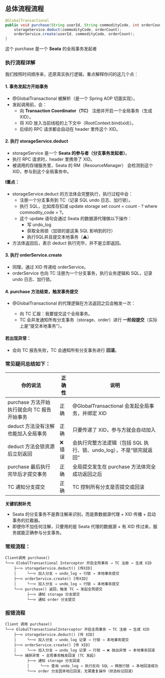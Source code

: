 ## 总体流程流程

```java
@GlobalTransactional
public void purchase(String userId, String commodityCode, int orderCount) {
    storageService.deduct(commodityCode, orderCount);
    orderService.create(userId, commodityCode, orderCount);
}
```

这个 purchase 是一个 **Seata** 的全局事务发起者



### **执行流程详解**

我们按照时间顺序来，还原真实执行逻辑，重点解释你问的这几个点：



#### **1. 事务发起方开始事务**

- @GlobalTransactional 被解析（是一个 Spring AOP 切面实现）。
- 发起调用前，会：
  - 向 **Transaction Coordinator（TC）** 注册并开启一个全局事务（生成 XID）。
  - 将 XID 放入当前线程的上下文中（RootContext.bind(xid)）。
  - 后续的 RPC 请求都会自动在 header 里传这个 XID。



#### 2. 执行 storageService.deduct

- storageService 是一个 **Seata 的参与者（分支事务发起者）**。
- 执行 RPC 请求时，header 里携带了 XID。
- 被调用的存储服务里，Seata 的 RM（ResourceManager） 会检测到这个 XID，参与到这个全局事务中。



**❗重点：**

- storageService.deduct 的方法体会完整执行，执行过程中会：
  - 注册一个分支事务到 TC（记录 SQL undo 日志、加行锁）。
  - 执行 SQL，比如库存扣减 update storage set count = count - ? where commodity_code = ?。
  - 这个 update 语句会通过 Seata 的数据源代理做以下操作：
    - 写 undo_log
    - 获取全局锁（加锁的是这条 SQL 影响到的行）
    - 执行SQL并且提交本地事务（⚠️）
- 方法体返回后，表示 deduct 执行完毕，并不是立即返回。



#### 3. 执行 orderService.create

- 同理，通过 XID 传递给 orderService。
- orderService 也向 TC 注册为一个分支事务，执行业务逻辑和 SQL，记录 undo 日志、加行锁。



#### 4. purchase 方法结束，触发事务提交

- @GlobalTransactional 的代理逻辑在方法返回之后会触发一次：

  - 向 TC 汇报：我要提交这个全局事务。
  - TC 会并发通知所有分支事务（storage、order）进行 **一阶段提交**（实际上是“提交本地事务”）。

  

#### **若出现异常：**

- 会向 TC 报告失败，TC 会通知所有分支事务进行 **回滚**。





### **常见疑问总结如下：**

| **你的说法**                                | **正确性** | **说明**                                                     |
| ------------------------------------------- | ---------- | ------------------------------------------------------------ |
| purchase 方法开始执行就会向 TC 报告开始事务 | 正确       | @GlobalTransactional 会发起全局事务，并绑定 XID              |
| deduct 方法没有注解也能加入全局事务         | 正确       | 只要传递了 XID，参与方就会自动加入                           |
| deduct 方法会锁资源后立刻返回               | ❌ 错误     | 会执行完整方法逻辑（包括 SQL 执行、锁、undo_log），不是“锁完就返回” |
| purchase 最后执行完毕后才提交事务           | 正确       | 全局提交发生在 purchase 方法体完全成功返回之后               |
| TC 通知分支提交                             | 正确       | TC 控制所有分支是否提交或回滚                                |



**关键机制补充**

- Seata 的分支事务不是靠注解来识别，而是靠数据源代理 + XID 传播 + 启动事务的拦截器。
- 即便你不加任何注解，只要用的是 Seata 代理的数据源 + 有 XID 传过来，服务就能正确参与分支事务。



### **常规流程：**

```
Client调用 purchase()
└──> GlobalTransactional Interceptor 开启全局事务 → TC 注册 → 生成 XID
    ├──> storageService.deduct() [传XID]
    │     └──> 加入分支 → undo_log → 行锁 → 本地事务提交
    ├──> orderService.create() [传XID]
    │     └──> 加入分支 → undo_log → 行锁 → 本地事务提交
    └──> purchase() 返回，触发 TC → 发起全局提交
          ├──> 通知 storage 分支提交
          └──> 通知 order 分支提交
```



### 报错流程

```
Client 调用 purchase()
└──> GlobalTransactionalInterceptor 开启全局事务 → TC 注册 → 生成 XID
    ├──> storageService.deduct() [传 XID]
    │     └──> 加入分支 → undo_log 记录 → 行锁 → 本地事务提交
    ├──> orderService.create() [传 XID]
    │     └──> 加入分支 → undo_log 记录 → 行锁 → ❌ 抛出异常 → 本地事务回滚
    └──> 捕获异常 → 全局事务触发回滚 (TC 发起)
          ├──> 通知 storage 分支回滚
          │     └──> 查询 undo_log → 执行反向 SQL → 释放行锁 → 本地回滚成功
          └──> order 分支因本地已回滚，无需重复操作（状态标记回滚）
```

